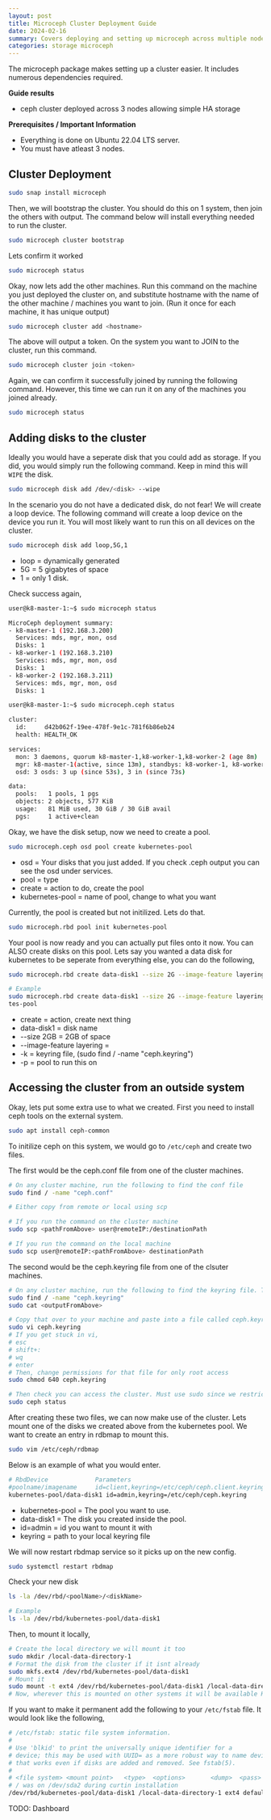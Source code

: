 ```yaml
---
layout: post
title: Microceph Cluster Deployment Guide
date: 2024-02-16
summary: Covers deploying and setting up microceph across multiple nodes allowing for HA storage
categories: storage microceph
---
```


The microceph package makes setting up a cluster easier. It includes numerous dependencies required.

**Guide results**

- ceph cluster deployed across 3 nodes allowing simple HA storage

**Prerequisites / Important Information**

- Everything is done on Ubuntu 22.04 LTS server.
- You must have atleast 3 nodes.

## Cluster Deployment

```bash
sudo snap install microceph
```

Then, we will bootstrap the cluster. You should do this on 1 system, then join the others with output. The command below will install everything needed to run the cluster.

```bash
sudo microceph cluster bootstrap
```

Lets confirm it worked

```bash
sudo microceph status
```

Okay, now lets add the other machines. Run this command on the machine you just deployed the cluster on, and substitute hostname with the name of the other machine / machines you want to join. (Run it once for each machine, it has unique output)

```bash
sudo microceph cluster add <hostname>
```

The above will output a token. On the system you want to JOIN to the cluster, run this command.

```bash
sudo microceph cluster join <token>
```

Again, we can confirm it successfully joined by running the following command. However, this time we can run it on any of the machines you joined already.

```bash
sudo microceph status
```

## Adding disks to the cluster

Ideally you would have a seperate disk that you could add as storage. If you did, you would simply run the following command. Keep in mind this will `WIPE` the disk.

```bash
sudo microceph disk add /dev/<disk> --wipe
```

In the scenario you do not have a dedicated disk, do not fear! We will create a loop device. The following command will create a loop device on the device you run it. You will most likely want to run this on all devices on the cluster.

```bash
sudo microceph disk add loop,5G,1
```

- loop = dynamically generated
- 5G = 5 gigabytes of space
- 1 = only 1 disk.

Check success again,

```bash
user@k8-master-1:~$ sudo microceph status

MicroCeph deployment summary:
- k8-master-1 (192.168.3.200)
  Services: mds, mgr, mon, osd
  Disks: 1
- k8-worker-1 (192.168.3.210)
  Services: mds, mgr, mon, osd
  Disks: 1
- k8-worker-2 (192.168.3.211)
  Services: mds, mgr, mon, osd
  Disks: 1

user@k8-master-1:~$ sudo microceph.ceph status

cluster:
  id:     d42b062f-19ee-478f-9e1c-781f6b86eb24
  health: HEALTH_OK

services:
  mon: 3 daemons, quorum k8-master-1,k8-worker-1,k8-worker-2 (age 8m)
  mgr: k8-master-1(active, since 13m), standbys: k8-worker-1, k8-worker-2
  osd: 3 osds: 3 up (since 53s), 3 in (since 73s)

data:
  pools:   1 pools, 1 pgs
  objects: 2 objects, 577 KiB
  usage:   81 MiB used, 30 GiB / 30 GiB avail
  pgs:     1 active+clean
```

Okay, we have the disk setup, now we need to create a pool.

```bash
sudo microceph.ceph osd pool create kubernetes-pool
```

- osd = Your disks that you just added. If you check .ceph output you can see the osd under services.
- pool = type
- create = action to do, create the pool
- kubernetes-pool = name of pool, change to what you want

Currently, the pool is created but not initilized. Lets do that.

```bash
sudo microceph.rbd pool init kubernetes-pool
```

Your pool is now ready and you can actually put files onto it now. You can ALSO create disks on this pool. Lets say you wanted a data disk for kubernetes to be seperate from everything else, you can do the following,

```bash
sudo microceph.rbd create data-disk1 --size 2G --image-feature layering -k <keyring file, see command below> -p kubernetes-pool

# Example
sudo microceph.rbd create data-disk1 --size 2G --image-feature layering -k /var/snap/microceph/862/conf/ceph.keyring -p kuberne
tes-pool
```

- create = action, create next thing
- data-disk1 = disk name
- --size 2GB = 2GB of space
- --image-feature layering =
- -k = keyring file, (sudo find / -name "ceph.keyring")
- -p = pool to run this on

## Accessing the cluster from an outside system

Okay, lets put some extra use to what we created. First you need to install ceph tools on the external system.

```bash
sudo apt install ceph-common
```

To initilize ceph on this system, we would go to `/etc/ceph` and create two files.

The first would be the ceph.conf file from one of the cluster machines.

```bash
# On any cluster machine, run the following to find the conf file
sudo find / -name "ceph.conf"

# Either copy from remote or local using scp

# If you run the command on the cluster machine
sudo scp <pathFromAbove> user@remoteIP:/destinationPath

# If you run the command on the local machine
sudo scp user@remoteIP:<pathFromAbove> destinationPath
```

The second would be the ceph.keyring file from one of the clsuter machines.

```bash
# On any cluster machine, run the following to find the keyring file. This has more strict permissions, so you will manually copy it over.
sudo find / -name "ceph.keyring"
sudo cat <outputFromAbove>

# Copy that over to your machine and paste into a file called ceph.keyring
sudo vi ceph.keyring
# If you get stuck in vi,
# esc
# shift+:
# wq
# enter
# Then, change permissions for that file for only root access
sudo chmod 640 ceph.keyring

# Then check you can access the cluster. Must use sudo since we restricted the keyring file
sudo ceph status
```

After creating these two files, we can now make use of the cluster. Lets mount one of the disks we created above from the kubernetes pool. We want to create an entry in rdbmap to mount this.

```bash
sudo vim /etc/ceph/rdbmap
```

Below is an example of what you would enter.

```bash
# RbdDevice             Parameters
#poolname/imagename     id=client,keyring=/etc/ceph/ceph.client.keyring
kubernetes-pool/data-disk1 id=admin,keyring=/etc/ceph/ceph.keyring
```

- kubernetes-pool = The pool you want to use.
- data-disk1 = The disk you created inside the pool.
- id=admin = id you want to mount it with
- keyring = path to your local keyring file

We will now restart rbdmap service so it picks up on the new config.

```bash
sudo systemctl restart rbdmap
```

Check your new disk

```bash
ls -la /dev/rbd/<poolName>/<diskName>

# Example
ls -la /dev/rbd/kubernetes-pool/data-disk1
```

Then, to mount it locally,

```bash
# Create the local directory we will mount it too
sudo mkdir /local-data-directory-1
# Format the disk from the cluster if it isnt already
sudo mkfs.ext4 /dev/rbd/kubernetes-pool/data-disk1
# Mount it
sudo mount -t ext4 /dev/rbd/kubernetes-pool/data-disk1 /local-data-directory-1
# Now, wherever this is mounted on other systems it will be available HA!
```

If you want to make it permanent add the following to your `/etc/fstab` file. It would look like the following,

```bash
# /etc/fstab: static file system information.
#
# Use 'blkid' to print the universally unique identifier for a
# device; this may be used with UUID= as a more robust way to name devices
# that works even if disks are added and removed. See fstab(5).
#
# <file system> <mount point>   <type>  <options>       <dump>  <pass>
# / was on /dev/sda2 during curtin installation
/dev/rbd/kubernetes-pool/data-disk1 /local-data-directory-1 ext4 defaults 0 1
```

TODO: Dashboard
